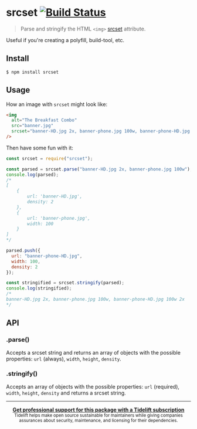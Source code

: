 # srcset [![Build Status](https://travis-ci.org/sindresorhus/srcset.svg?branch=master)](https://travis-ci.org/sindresorhus/srcset)

> Parse and stringify the HTML `<img>` [srcset](https://www.smashingmagazine.com/2013/08/webkit-implements-srcset-and-why-its-a-good-thing/) attribute.

Useful if you're creating a polyfill, build-tool, etc.

## Install

```
$ npm install srcset
```

## Usage

How an image with `srcset` might look like:

```html
<img
  alt="The Breakfast Combo"
  src="banner.jpg"
  srcset="banner-HD.jpg 2x, banner-phone.jpg 100w, banner-phone-HD.jpg 100w 2x"
/>
```

Then have some fun with it:

```js
const srcset = require("srcset");

const parsed = srcset.parse("banner-HD.jpg 2x, banner-phone.jpg 100w");
console.log(parsed);
/*
[
	{
		url: 'banner-HD.jpg',
		density: 2
	},
	{
		url: 'banner-phone.jpg',
		width: 100
	}
]
*/

parsed.push({
  url: "banner-phone-HD.jpg",
  width: 100,
  density: 2
});

const stringified = srcset.stringify(parsed);
console.log(stringified);
/*
banner-HD.jpg 2x, banner-phone.jpg 100w, banner-phone-HD.jpg 100w 2x
*/
```

## API

### .parse()

Accepts a srcset string and returns an array of objects with the possible properties: `url` (always), `width`, `height`, `density`.

### .stringify()

Accepts an array of objects with the possible properties: `url` (required), `width`, `height`, `density` and returns a srcset string.

---

<div align="center">
	<b>
		<a href="https://tidelift.com/subscription/pkg/npm-srcset?utm_source=npm-srcset&utm_medium=referral&utm_campaign=readme">Get professional support for this package with a Tidelift subscription</a>
	</b>
	<br>
	<sub>
		Tidelift helps make open source sustainable for maintainers while giving companies<br>assurances about security, maintenance, and licensing for their dependencies.
	</sub>
</div>
